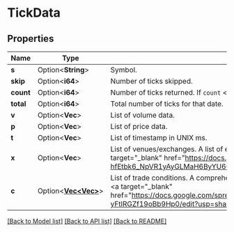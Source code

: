 # TickData

## Properties

Name | Type | Description | Notes
------------ | ------------- | ------------- | -------------
**s** | Option<**String**> | Symbol. | [optional]
**skip** | Option<**i64**> | Number of ticks skipped. | [optional]
**count** | Option<**i64**> | Number of ticks returned. If <code>count</code> < <code>limit</code>, all data for that date has been returned. | [optional]
**total** | Option<**i64**> | Total number of ticks for that date. | [optional]
**v** | Option<**Vec<f32>**> | List of volume data. | [optional]
**p** | Option<**Vec<f32>**> | List of price data. | [optional]
**t** | Option<**Vec<i64>**> | List of timestamp in UNIX ms. | [optional]
**x** | Option<**Vec<String>**> | List of venues/exchanges. A list of exchange codes can be found <a target=\"_blank\" href=\"https://docs.google.com/spreadsheets/d/1Tj53M1svmr-hfEtbk6_NpVR1yAyGLMaH6ByYU6CG0ZY/edit?usp=sharing\",>here</a> | [optional]
**c** | Option<[**Vec<Vec<String>>**](array.md)> | List of trade conditions. A comprehensive list of trade conditions code can be found <a target=\"_blank\" href=\"https://docs.google.com/spreadsheets/d/1PUxiSWPHSODbaTaoL2Vef6DgU-yFtlRGZf19oBb9Hp0/edit?usp=sharing\">here</a> | [optional]

[[Back to Model list]](../README.md#documentation-for-models) [[Back to API list]](../README.md#documentation-for-api-endpoints) [[Back to README]](../README.md)


